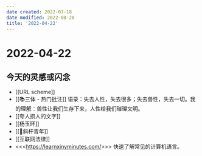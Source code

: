 ```yaml
---
date created: 2022-07-18
date modified: 2022-08-20
title: '2022-04-22'
---
```


# 2022-04-22

## 今天的灵感或闪念

- [[URL scheme]]
- [[📚三体 - 热门批注]] 语录：失去人性，失去很多；失去兽性，失去一切。我的理解：兽性让我们生存下来，人性给我们璀璨文明。
- [[夸人损人的文字]]
- [[杨玉环]]
- [[🐤斜杆青年]]
- [[互联网法律]]
- <<<<https://learnxinyminutes.com/>>>> 快速了解常见的计算机语言。
